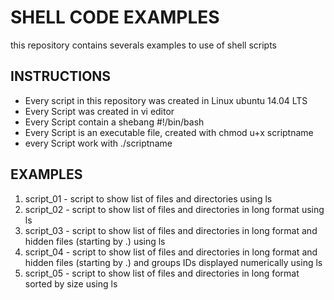 # SHELL CODE EXAMPLES

this repository contains severals examples to use of shell scripts

## INSTRUCTIONS

- Every script in this repository was created in Linux ubuntu 14.04 LTS
- Every Script was created in vi editor
- Every Script contain a shebang #!/bin/bash
- Every Script is an executable file, created with chmod u+x scriptname
- every Script work with ./scriptname
## EXAMPLES
1. script_01 - script to show list of files and directories using ls
2. script_02 - script to show list of files and directories in long format using ls
3. script_03 - script to show list of files and directories in long format and hidden files (starting by .) using ls
4. script_04 - script to show list of files and directories in long format and hidden files (starting by .) and groups IDs displayed numerically using ls
5. script_05 -  script to show list of files and directories in long format sorted by size using ls

